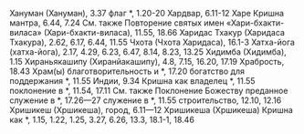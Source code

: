 Хануман (Хануман), 3.37
	флаг *, 1.20-20
Хардвар, 6.11-12
Харе Кришна мантра, 6.44, 7.24
	См. также Повторение святых имен
«Хари-бхакти-виласа» (Хари-бхакти-виласа), 11.55, 18.66
Харидас
	Тхакур (Харидаса Тхакура), 2.62, 6.17, 6.44, 11.55
	Чхота (Чхота Харидаса), 16.1-3
Хатха-йога (хатха-йога), 2.17, 4.29, 6.23, 6.47, 8.14, 8.23, 13.25
Хидимба (Хидимба), 1.15
Хираньякашипу (Хиранйакашипу), 4.8, 7.15, 16.20, 17.19
Храбрость, 18.43
Храм(ы)
	благотворительность и *, 17.20
	богатство для поддержания *, 11.55
	Индии, 9.34
	Кришна как владелец *, 11.55
	поклонение в *, 11.54, 17.11
		См. также Поклонение Божеству
	преданное служение в *, 17.26—27
	служение в *, 11.55
	строительство, 12.10, 12.16
Хришикеш (Хршикеша),
	 город, 6.11—12
Хришикеша (Хршикеша)
	Кришна
		как *, 1.15, 1.22, 1.25, 3.27, 6.26, 13.3, 18.1-1, 18.46

